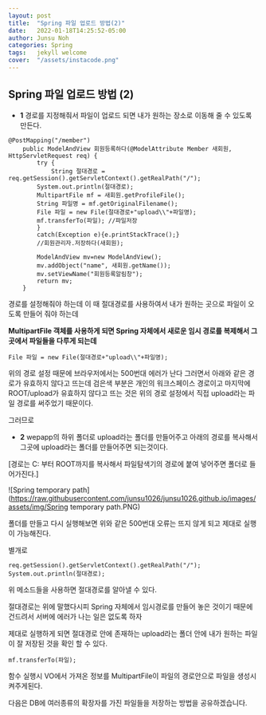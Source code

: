 ```yaml
---
layout: post
title:  "Spring 파일 업로드 방법(2)"
date:   2022-01-18T14:25:52-05:00
author: Junsu Noh
categories: Spring
tags:	jekyll welcome
cover:  "/assets/instacode.png"
---
```


## Spring 파일 업로드 방법 (2)

- **1** 경로를 지정해줘서 파일이 업로드 되면 내가 원하는 장소로 이동해 줄 수 있도록 만든다.

```
@PostMapping("/member")	
	public ModelAndView 회원등록하다(@ModelAttribute Member 새회원, HttpServletRequest req) {
		try {
			String 절대경로 = 	 	    req.getSession().getServletContext().getRealPath("/");
		System.out.println(절대경로);
		MultipartFile mf = 새회원.getProfileFile();
		String 파일명 = mf.getOriginalFilename();
		File 파일 = new File(절대경로+"upload\\"+파일명);
		mf.transferTo(파일); //파일저장
		}
		catch(Exception e){e.printStackTrace();}
		//회원관리자.저장하다(새회원);
		
		ModelAndView mv=new ModelAndView();
		mv.addObject("name", 새회원.getName());
		mv.setViewName("회원등록알림창");
		return mv;
	}
```

경로를 설정해줘야 하는데 이 때 절대경로를 사용하여서 내가 원하는 곳으로 파일이 오도록 만들어 줘야 하는데 

**MultipartFile 객체를 사용하게 되면 Spring 자체에서 새로운 임시 경로를 복제해서 그곳에서 파일들을 다루게 되는데** 

```
File 파일 = new File(절대경로+"upload\\"+파일명);
```

위의 경로 설정 때문에 브라우저에서는 500번대 에러가 난다 그러면서 아래와 같은 경로가 유효하지 않다고 뜨는데 검은색 부분은 개인의 워크스페이스 경로이고 마지막에 ROOT/upload가 유효하지 않다고 뜨는 것은 위의 경로 설정에서 직접 upload라는 파일 경로를 써주었기 때문이다.

그러므로 

- **2** wepapp의 하위 폴더로 upload라는 폴더를 만들어주고 아래의 경로를 복사해서 그곳에 upload라는 폴더를 만들어주면 되는것이다.

[경로는 C: 부터 ROOT까지를 복사해서 파일탐색기의 경로에 붙여 넣어주면 폴더로 들어가진다.]

![Spring temporary path](https://raw.githubusercontent.com/junsu1026/junsu1026.github.io/images/assets/img/Spring temporary path.PNG)

폴더를 만들고 다시 실행해보면 위와 같은 500번대 오류는 뜨지 않게 되고 제대로 실행이 가능해진다.  

별개로

```
req.getSession().getServletContext().getRealPath("/");
System.out.println(절대경로);
```

위 메소드들을 사용하면 절대경로를 알아낼 수 있다.

절대경로는 위에 말했다시피 Spring 자체에서 임시경로를 만들어 놓은 것이기 때문에 건드려서 서버에 에러가 나는 일은 없도록 하자

제대로 실행하게 되면 절대경로 안에 존재하는 upload라는 폴더 안에 내가 원하는 파일이 잘 저장된 것을 확인 할 수 있다. 

```
mf.transferTo(파일); 
```

함수 실행시 VO에서 가져온 정보를 MultipartFile이 파일의 경로안으로 파일을 생성시켜주게된다. 

다음은 DB에 여러종류의 확장자를 가진 파일들을 저장하는 방법을 공유하겠습니다.